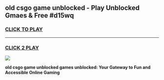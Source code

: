 
## old csgo game unblocked - Play Unblocked Gmaes & Free #d15wq
<h3>
<a href="https://news.freeplayer.one?title=old_csgo_game_unblocked&ref=26F">CLICK TO PLAY</a></h3>
<hr>

<h3>
<a href="https://news.freeplayer.one?title=old_csgo_game_unblocked&ref=26F">CLICK 2 PLAY</a>
  
</h3>

<a href="https://news.freeplayer.one?title=old_csgo_game_unblocked&ref=26F/"><img src="https://clearcache.store/games.png"></a>


**old csgo game unblocked games unblocked: Your Gateway to Fun and Accessible Online Gaming**
